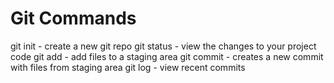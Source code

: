 # Git Commands

git init - create a new git repo
git status - view the changes to your project code
git add - add files to a staging area
git commit - creates a new commit with files from staging area
git log - view recent commits
